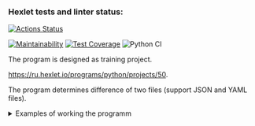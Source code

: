 ### Hexlet tests and linter status:
[![Actions Status](https://github.com/SergeyKornienko/python-project-lvl2/workflows/hexlet-check/badge.svg)](https://github.com/SergeyKornienko/python-project-lvl2/actions)

[![Maintainability](https://api.codeclimate.com/v1/badges/b69f5748279bd2efc928/maintainability)](https://codeclimate.com/github/SergeyKornienko/python-project-lvl2/maintainability) [![Test Coverage](https://api.codeclimate.com/v1/badges/b69f5748279bd2efc928/test_coverage)](https://codeclimate.com/github/SergeyKornienko/python-project-lvl2/test_coverage) ![Python CI](https://github.com/SergeyKornienko/python-project-lvl2/workflows/Python%20CI/badge.svg)

The program is designed as training project.

https://ru.hexlet.io/programs/python/projects/50. 

The program determines difference of two files (support JSON and YAML files). 

<details>
<summary>Examples of working the programm</summary>

Get difference of JSON-files

[![asciicast](https://asciinema.org/a/385744.svg)](https://asciinema.org/a/385744)

Get difference  of YAML-files

[![asciicast](https://asciinema.org/a/386864.svg)](https://asciinema.org/a/386864)

Get difference of nested files formatter stylish

[![asciicast](https://asciinema.org/a/387563.svg)](https://asciinema.org/a/387563)

Get difference of nested files formatter plain

[![asciicast](https://asciinema.org/a/387634.svg)](https://asciinema.org/a/387634)

Get difference of nested files formatter json

[![asciicast](https://asciinema.org/a/387822.svg)](https://asciinema.org/a/387822)
</details>
